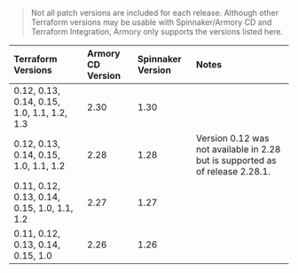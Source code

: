 >Not all patch versions are included for each release. Although other Terraform versions may be usable with Spinnaker/Armory CD and Terraform Integration, Armory only supports the versions listed here.

| Terraform Versions | Armory CD Version | Spinnaker Version                | Notes         |
| :--------------------------  | :-------------------------- | :--------------------------  | :-------------------------- |
| 0.12, 0.13, 0.14, 0.15, 1.0, 1.1, 1.2, 1.3 	| 2.30 | 1.30 | |
| 0.12, 0.13, 0.14, 0.15, 1.0, 1.1, 1.2      | 2.28         | 1.28 | Version 0.12 was not available in 2.28 but is supported as of release 2.28.1. |
| 0.11, 0.12, 0.13, 0.14, 0.15, 1.0, 1.1, 1.2 | 2.27         | 1.27 | |
| 0.11, 0.12, 0.13, 0.14, 0.15, 1.0           | 2.26         | 1.26 | |

